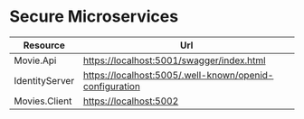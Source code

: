 # Secure Microservices

|Resource     |Url          |
|-------------|-------------|
|Movie.Api|[https://localhost:5001/swagger/index.html](https://localhost:5001/swagger/index.html)|
|IdentityServer|[https://localhost:5005/.well-known/openid-configuration](https://localhost:5005/.well-known/openid-configuration)|
|Movies.Client|[https://localhost:5002](https://localhost:5002)|

